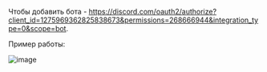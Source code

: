 Чтобы добавить бота - https://discord.com/oauth2/authorize?client_id=1275969362825838673&permissions=268666944&integration_type=0&scope=bot.

Пример работы:

![image](https://github.com/user-attachments/assets/2cfb33e4-97be-46af-9e94-419d00203cce)
